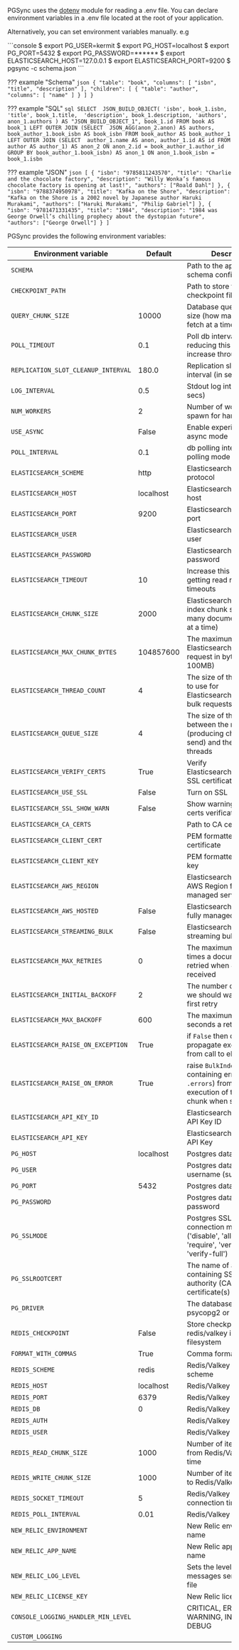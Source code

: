 PGSync uses the [dotenv](https://github.com/theskumar/python-dotenv) module for reading a .env file.
You can declare environment variables in a .env file located at the root of your application.

Alternatively, you can set environment variables manually.
e.g 

<div class="termy">
```console
$ export PG_USER=kermit
$ export PG_HOST=localhost
$ export PG_PORT=5432
$ export PG_PASSWORD=******
$ export ELASTICSEARCH_HOST=127.0.0.1
$ export ELASTICSEARCH_PORT=9200
$ pgsync -c schema.json
```
</div>

??? example "Schema"
    ```json
       {
          "table": "book",
          "columns": [
              "isbn",
              "title",
              "description"
          ],
          "children": [
              {
                  "table": "author",
                  "columns": [
                      "name"
                  ]
              }
          ]
      }
    ```

??? example "SQL"
    ```sql
    SELECT 
           JSON_BUILD_OBJECT(
              'isbn', book_1.isbn, 
              'title', book_1.title, 
              'description', book_1.description,
              'authors', anon_1.authors
           ) AS "JSON_BUILD_OBJECT_1",
           book_1.id
    FROM book AS book_1
    LEFT OUTER JOIN
      (SELECT 
              JSON_AGG(anon_2.anon) AS authors,
              book_author_1.book_isbn AS book_isbn
       FROM book_author AS book_author_1
       LEFT OUTER JOIN
         (SELECT 
                 author_1.name AS anon,
                 author_1.id AS id
          FROM author AS author_1) AS anon_2 ON anon_2.id = book_author_1.author_id
       GROUP BY book_author_1.book_isbn) AS anon_1 ON anon_1.book_isbn = book_1.isbn
    ```

??? example "JSON"
    ```json
      [
          {
              "isbn": "9785811243570",
              "title": "Charlie and the chocolate factory",
              "description": "Willy Wonka’s famous chocolate factory is opening at last!",
              "authors": ["Roald Dahl"]
          },
          {
              "isbn": "9788374950978",
              "title": "Kafka on the Shore",
              "description": "Kafka on the Shore is a 2002 novel by Japanese author Haruki Murakami",
              "authors": ["Haruki Murakami", "Philip Gabriel"]
          },
          {
              "isbn": "9781471331435",
              "title": "1984",
              "description": "1984 was George Orwell’s chilling prophecy about the dystopian future",
              "authors": ["George Orwell"]
          }
      ]
    ```

PGSync provides the following environment variables:


| **Environment variable**     | **Default** | **Description**                  |
| ---------------------------- | ----------- | -------------------------------- |
| `SCHEMA`                     |             | Path to the application schema config |
| `CHECKPOINT_PATH`            |             | Path to store the checkpoint file |
| `QUERY_CHUNK_SIZE`           | 10000       | Database query chunk size (how many records to fetch at a time) |
| `POLL_TIMEOUT`               | 0.1         | Poll db interval (consider reducing this duration to increase throughput) |
| `REPLICATION_SLOT_CLEANUP_INTERVAL`        | 180.0 | Replication slot cleanup interval (in secs) |
| `LOG_INTERVAL`        | 0.5 | Stdout log interval (in secs) |
| `NUM_WORKERS`        | 2 | Number of workers to spawn for handling events |
| `USE_ASYNC`        | False | Enable experimental async mode |
| `POLL_INTERVAL`        | 0.1        | db polling interval for polling mode |
| `ELASTICSEARCH_SCHEME`       | http        | Elasticsearch/OpenSearch protocol |
| `ELASTICSEARCH_HOST`         | localhost   | Elasticsearch/OpenSearch host |
| `ELASTICSEARCH_PORT`         | 9200        | Elasticsearch/OpenSearch port |
| `ELASTICSEARCH_USER`         |             | Elasticsearch/OpenSearch user |
| `ELASTICSEARCH_PASSWORD`     |             | Elasticsearch/OpenSearch password |
| `ELASTICSEARCH_TIMEOUT`      | 10          | Increase this if you are getting read request timeouts |
| `ELASTICSEARCH_CHUNK_SIZE`   | 2000        | Elasticsearch/OpenSearch index chunk size (how many documents to index at a time) |
| `ELASTICSEARCH_MAX_CHUNK_BYTES`   | 104857600 | The maximum size of the Elasticsearch/OpenSearch request in bytes (default: 100MB) |
| `ELASTICSEARCH_THREAD_COUNT` | 4           | The size of the threadpool to use for Elasticsearch/OpenSearch bulk requests |
| `ELASTICSEARCH_QUEUE_SIZE`   | 4           | The size of the task queue between the main thread (producing chunks to send) and the processing threads |
| `ELASTICSEARCH_VERIFY_CERTS` | True        | Verify Elasticsearch/OpenSearch SSL certificates |
| `ELASTICSEARCH_USE_SSL`      | False       | Turn on SSL |
| `ELASTICSEARCH_SSL_SHOW_WARN`| False       | Show warnings about ssl certs verification |
| `ELASTICSEARCH_CA_CERTS`     |             | Path to CA certs on disk |
| `ELASTICSEARCH_CLIENT_CERT`  |             | PEM formatted SSL client certificate |
| `ELASTICSEARCH_CLIENT_KEY`   |             | PEM formatted SSL client key |
| `ELASTICSEARCH_AWS_REGION`   |             | Elasticsearch/OpenSearch AWS Region for fully managed services |
| `ELASTICSEARCH_AWS_HOSTED`   | False       | Elasticsearch/OpenSearch fully managed service |
| `ELASTICSEARCH_STREAMING_BULK`  | False       | Elasticsearch/OpenSearch streaming bulk index |
| `ELASTICSEARCH_MAX_RETRIES`  | 0       | The maximum number of times a document will be retried when `429` is received|
| `ELASTICSEARCH_INITIAL_BACKOFF` | 2       | The number of seconds we should wait before the first retry |
| `ELASTICSEARCH_MAX_BACKOFF`  | 600       | The maximum number of seconds a retry will wait |
| `ELASTICSEARCH_RAISE_ON_EXCEPTION`  | True   | if ``False`` then don't propagate exceptions from call to elasticsearch |
| `ELASTICSEARCH_RAISE_ON_ERROR`  | True       | raise ``BulkIndexError`` containing errors (as `.errors`) from the execution of the last chunk when some occur |
| `ELASTICSEARCH_API_KEY_ID`  |       | Elasticsearch/OpenSearch API Key ID |
| `ELASTICSEARCH_API_KEY`  |       | Elasticsearch/OpenSearch API Key |
| `PG_HOST`                    | localhost   | Postgres database host |
| `PG_USER`                    |             | Postgres database username (superuser) |
| `PG_PORT`                    | 5432        | Postgres database port |
| `PG_PASSWORD`                |             | Postgres database user password |
| `PG_SSLMODE`                 |             | Postgres SSL TCP/IP connection mode ('disable', 'allow', 'prefer', 'require', 'verify-ca' or 'verify-full') |
| `PG_SSLROOTCERT`             |             | The name of a file containing SSL certificate authority (CA) certificate(s) |
| `PG_DRIVER`             |             | The database driver psycopg2 or pymysql |
| `REDIS_CHECKPOINT`             |     False        | Store checkpoint in redis/valkey instead of on filesystem |
| `FORMAT_WITH_COMMAS`             |     True        | Comma formatted logging |
| `REDIS_SCHEME`               | redis       | Redis/Valkey connection scheme |
| `REDIS_HOST`                 | localhost   | Redis/Valkey server host |
| `REDIS_PORT`                 | 6379        | Redis/Valkey server port |
| `REDIS_DB`                   | 0           | Redis/Valkey database |
| `REDIS_AUTH`                 |             | Redis/Valkey password |
| `REDIS_USER`                 |             | Redis/Valkey username |
| `REDIS_READ_CHUNK_SIZE`      | 1000        | Number of items to read from Redis/Valkey at a time |
| `REDIS_WRITE_CHUNK_SIZE`     | 1000        | Number of items to write to Redis/Valkey at a time |
| `REDIS_SOCKET_TIMEOUT`       | 5           | Redis/Valkey socket connection timeout |
| `REDIS_POLL_INTERVAL`        | 0.01        | Redis/Valkey poll interval |
| `NEW_RELIC_ENVIRONMENT`      |             | New Relic environment name |
| `NEW_RELIC_APP_NAME`         |             | New Relic application name |
| `NEW_RELIC_LOG_LEVEL`        |             | Sets the level of detail of messages sent to the log file |
| `NEW_RELIC_LICENSE_KEY`      |             | New Relic license key |
| `CONSOLE_LOGGING_HANDLER_MIN_LEVEL`      |             | CRITICAL, ERROR, WARNING, INFO or DEBUG |
| `CUSTOM_LOGGING`      |             |  |
